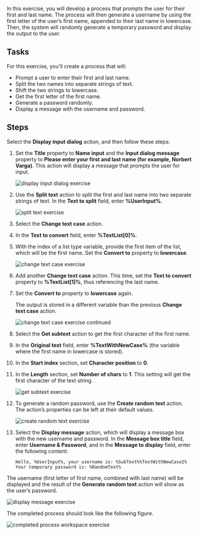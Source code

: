 In this exercise, you will develop a process that prompts the user for their first and last name. The process will then generate a username by using the first letter of the user’s first name, appended to their last name in lowercase. Then, the system will randomly generate a temporary password and display the output to the user.

## Tasks

For this exercise, you'll create a process that will:

- Prompt a user to enter their first and last name.
- Split the two names into separate strings of text.
- Shift the two strings to lowercase.
- Get the first letter of the first name.
- Generate a password randomly.
- Display a message with the username and password.

## Steps

Select the **Display input dialog** action, and then follow these steps: 

1. Set the **Title** property to **Name input** and the **Input dialog message** property to **Please enter your first and last name (for example, Norbert Varga)**. This action will display a message that prompts the user for input.
 
   ![display input dialog exercise](..\media\display-input-dialog-exercise.png)


2. Use the **Split text** action to split the first and last name into two separate strings of text. In the **Text to split** field, enter **%UserInput%**.
 
   ![split text exercise](..\media\split-text-exercise.png)

3. Select the **Change text case** action. 

4. In the **Text to convert** field, enter **%TextList[0]%**. 

5. With the index of a list type variable, provide the first item of the list, which will be the first name. Set the **Convert to** property to **lowercase**.
 
   ![change text case exercise](..\media\change-text-case-exercise.png)

6. Add another **Change text case** action. This time, set the **Text to convert** property to **%TextList[1]%**, thus referencing the last name. 

7. Set the **Convert to** property to **lowercase** again. 

   The output is stored in a different variable than the previous **Change text case** action.
 
   ![change text case exercise continued](..\media\change-text-case-exercise-continued.png)

8. Select the **Get subtext** action to get the first character of the first name. 

9. In the **Original text** field, enter **%TextWithNewCase%** (the variable where the first name in lowercase is stored). 

10. In the **Start index** section, set **Character position** to **0**.

11. In the **Length** section, set **Number of chars** to **1**. This setting will get the first character of the text string.
 
    ![get subtext exercise](..\media\get-subtext-exercise.png)

12. To generate a random password, use the **Create random text** action. The action’s properties can be left at their default values.
 
    ![create random text exercise](..\media\create-random-text-exercise.png)

13. Select the **Display message** action, which will display a message box with the new username and password. In the **Message box title** field, enter **Username & Password**, and in the **Message to display** field, enter the following content:

    ```
    Hello, %UserInput%, your username is: %SubText%%TextWithNewCase2% Your temporary password is: %RandomText%
    ```

The username (first letter of first name, combined with last name) will be displayed and the result of the **Generate random text** action will show as the user’s password.
 
![display message exercise](..\media\display-message-exercise.png)

The completed process should look like the following figure.
 
![completed process workspace exercise](..\media\completed-process-workspace-exercise.png)
